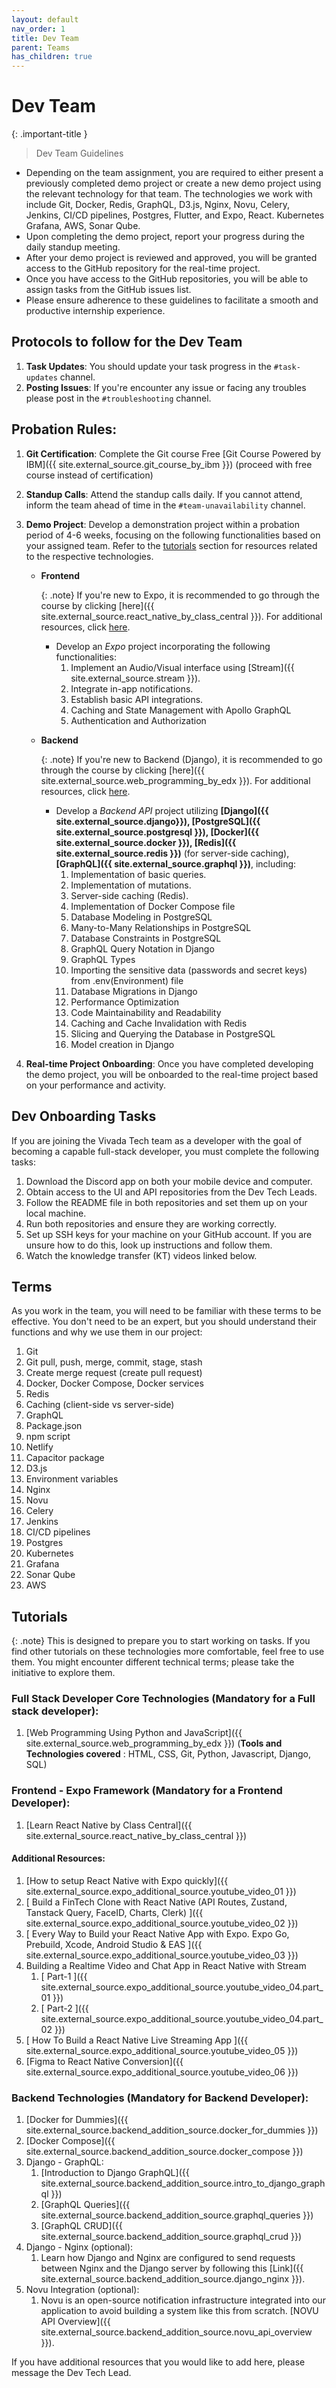 ```yaml
---
layout: default
nav_order: 1
title: Dev Team
parent: Teams
has_children: true
---
```


# Dev Team

{: .important-title }
> Dev Team Guidelines
- Depending on the team assignment, you are required to either present a previously completed demo project or create a new demo project using the relevant technology for that team. The technologies we work with include Git, Docker, Redis, GraphQL, D3.js, Nginx, Novu, Celery, Jenkins, CI/CD pipelines, Postgres, Flutter, and Expo, React. Kubernetes Grafana, AWS, Sonar Qube.
- Upon completing the demo project, report your progress during the daily standup meeting.
- After your demo project is reviewed and approved, you will be granted access to the GitHub repository for the real-time project.
- Once you have access to the GitHub repositories, you will be able to assign tasks from the GitHub issues list.
- Please ensure adherence to these guidelines to facilitate a smooth and productive internship experience.

## Protocols to follow for the Dev Team

1. **Task Updates**: You should update your task progress in the `#task-updates` channel.
2. **Posting Issues**: If you're encounter any issue or facing any troubles please post in the `#troubleshooting` channel.

## Probation Rules:

1. **Git Certification**: Complete the Git course  Free [Git Course Powered by IBM]({{ site.external_source.git_course_by_ibm }}) (proceed with free course instead of certification)

2. **Standup Calls**: Attend the standup calls daily. If you cannot attend, inform the team ahead of time in the `#team-unavailability` channel.

3. **Demo Project**: Develop a demonstration project within a probation period of 4-6 weeks, focusing on the following functionalities based on your assigned team. Refer to the [tutorials](#tutorials) section for resources related to the respective technologies.

    - **Frontend**

      {: .note}
      If you're new to Expo, it is recommended to go through the course by clicking [here]({{ site.external_source.react_native_by_class_central }}). For additional resources, click [here](#additional-resources).

      - Develop an _Expo_ project incorporating the following functionalities:
        1. Implement an Audio/Visual interface using [Stream]({{ site.external_source.stream }}).
        2. Integrate in-app notifications.
        3. Establish basic API integrations.
        4. Caching and State Management with Apollo GraphQL
        5. Authentication and Authorization 

    - **Backend**

      {: .note}
      If you're new to Backend (Django), it is recommended to go through the course by clicking [here]({{ site.external_source.web_programming_by_edx }}). For additional resources, click [here](#backend-technologies-mandatory-for-backend-developer).

      - Develop a _Backend API_ project utilizing **[Django]({{ site.external_source.django}}), [PostgreSQL]({{ site.external_source.postgresql }}), [Docker]({{ site.external_source.docker }}), [Redis]({{ site.external_source.redis }})** (for server-side caching), **[GraphQL]({{ site.external_source.graphql }})**, including:
        1. Implementation of basic queries.
        2. Implementation of mutations.
        3. Server-side caching (Redis).
        4. Implementation of Docker Compose file
        5. Database Modeling in PostgreSQL
        6. Many-to-Many Relationships in PostgreSQL
        7. Database Constraints in PostgreSQL
        8. GraphQL Query Notation in Django
        9. GraphQL Types
        10. Importing the sensitive data (passwords and secret keys) from .env(Environment) file
        11. Database Migrations in Django
        12. Performance Optimization 
        13. Code Maintainability and Readability
        14. Caching and Cache Invalidation with Redis
        15. Slicing and Querying the Database in PostgreSQL
        16. Model creation in Django


4. **Real-time Project Onboarding**: Once you have completed developing the demo project, you will be onboarded to the real-time project based on your performance and activity.

## Dev Onboarding Tasks

If you are joining the Vivada Tech team as a developer with the goal of becoming a capable full-stack developer, you must complete the following tasks:

1. Download the Discord app on both your mobile device and computer.
2. Obtain access to the UI and API repositories from the Dev Tech Leads.
3. Follow the README file in both repositories and set them up on your local machine.
4. Run both repositories and ensure they are working correctly.
5. Set up SSH keys for your machine on your GitHub account. If you are unsure how to do this, look up instructions and follow them.
6. Watch the knowledge transfer (KT) videos linked below.

## Terms

As you work in the team, you will need to be familiar with these terms to be effective. You don't need to be an expert, but you should understand their functions and why we use them in our project:

1. Git
2. Git pull, push, merge, commit, stage, stash
3. Create merge request (create pull request)
4. Docker, Docker Compose, Docker services
5. Redis
6. Caching (client-side vs server-side)
7. GraphQL
8. Package.json
9. npm script
10. Netlify
11. Capacitor package
12. D3.js
13. Environment variables
14. Nginx
15. Novu
16. Celery
17. Jenkins
18. CI/CD pipelines
19. Postgres
20. Kubernetes
21. Grafana
22. Sonar Qube
23. AWS

## Tutorials

{: .note}
This is designed to prepare you to start working on tasks. If you find other tutorials on these technologies more comfortable, feel free to use them. You might encounter different technical terms; please take the initiative to explore them.

### **Full Stack Developer Core Technologies (Mandatory for a Full stack developer):**
1. [Web Programming Using Python and JavaScript]({{ site.external_source.web_programming_by_edx }}) (**Tools and Technologies covered** : HTML, CSS, Git, Python, Javascript, Django, SQL)

### **Frontend - Expo Framework (Mandatory for a Frontend Developer):**
1. [Learn React Native by Class Central]({{ site.external_source.react_native_by_class_central }})

#### **Additional Resources**:
1. [How to setup React Native with Expo quickly]({{ site.external_source.expo_additional_source.youtube_video_01 }})
2. [ Build a FinTech Clone with React Native (API Routes, Zustand, Tanstack Query, FaceID, Charts, Clerk) ]({{ site.external_source.expo_additional_source.youtube_video_02 }})
3. [ Every Way to Build your React Native App with Expo. Expo Go, Prebuild, Xcode, Android Studio & EAS ]({{ site.external_source.expo_additional_source.youtube_video_03 }})
4. Building a Realtime Video and Chat App in React Native with Stream
   1. [ Part-1 ]({{ site.external_source.expo_additional_source.youtube_video_04.part_01 }})
   2. [ Part-2 ]({{ site.external_source.expo_additional_source.youtube_video_04.part_02 }})
5. [ How To Build a React Native Live Streaming App ]({{ site.external_source.expo_additional_source.youtube_video_05 }})
6. [Figma to React Native Conversion]({{ site.external_source.expo_additional_source.youtube_video_06 }})

### **Backend Technologies (Mandatory for Backend Developer):**
1. [Docker for Dummies]({{ site.external_source.backend_addition_source.docker_for_dummies }})
2. [Docker Compose]({{ site.external_source.backend_addition_source.docker_compose }})
3. Django - GraphQL:
    1. [Introduction to Django GraphQL]({{ site.external_source.backend_addition_source.intro_to_django_graphql }})
    2. [GraphQL Queries]({{ site.external_source.backend_addition_source.graphql_queries }})
    3. [GraphQL CRUD]({{ site.external_source.backend_addition_source.graphql_crud }})
4. Django - Nginx (optional):
    1. Learn how Django and Nginx are configured to send requests between Nginx and the Django server  by following this [Link]({{ site.external_source.backend_addition_source.django_nginx }}).
5. Novu Integration (optional):
    1. Novu is an open-source notification infrastructure integrated into our application to avoid building a system like this from scratch. [NOVU API Overview]({{ site.external_source.backend_addition_source.novu_api_overview }}).

If you have additional resources that you would like to add here, please message the Dev Tech Lead.
